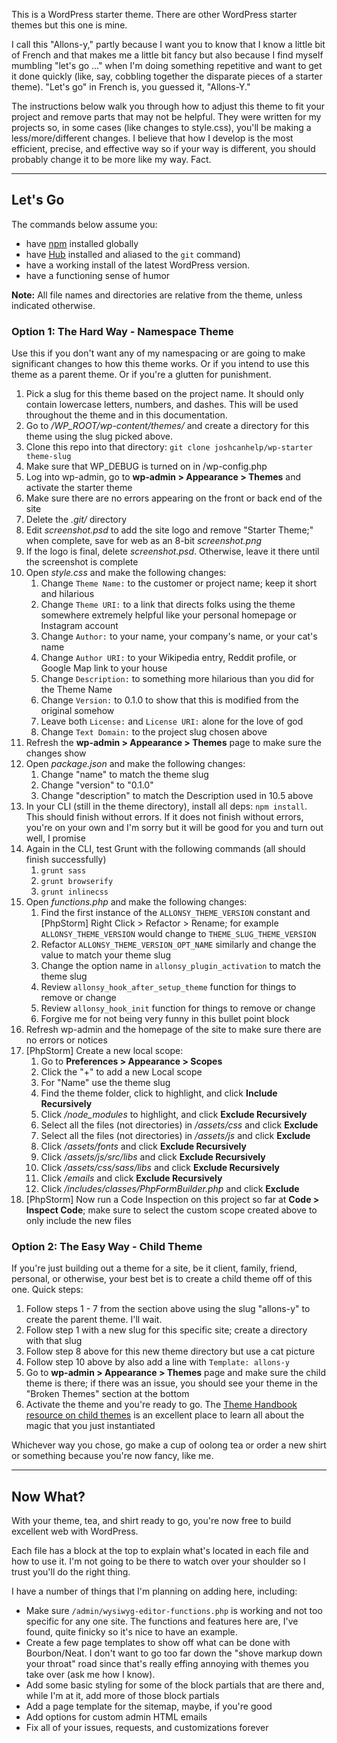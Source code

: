 This is a WordPress starter theme. There are other WordPress starter themes but this one is mine. 

I call this "Allons-y," partly because I want you to know that I know a little bit of French and that makes me a little bit fancy but also because I find myself mumbling "let's go ..." when I'm doing something repetitive and want to get it done quickly (like, say, cobbling together the disparate pieces of a starter theme). "Let's go" in French is, you guessed it, "Allons-Y."

The instructions below walk you through how to adjust this theme to fit your project and remove parts that may not be helpful. They were written for my projects so, in some cases (like changes to style.css), you'll be making a less/more/different changes. I believe that how I develop is the most efficient, precise, and effective way so if your way is different, you should probably change it to be more like my way. Fact. 

---
## Let's Go

The commands below assume you: 

- have [npm](https://docs.npmjs.com/getting-started/installing-node) installed globally 
- have [Hub](https://github.com/github/hub) installed and aliased to the `git` command)
- have a working install of the latest WordPress version. 
- have a functioning sense of humor

**Note:** All file names and directories are relative from the theme, unless indicated otherwise.

### Option 1: The Hard Way - Namespace Theme

Use this if you don't want any of my namespacing or are going to make significant changes to how this theme works. Or if you intend to use this theme as a parent theme. Or if you're a glutten for punishment. 

1. Pick a slug for this theme based on the project name. It should only contain lowercase letters, numbers, and dashes. This will be used throughout the theme and in this documentation. 
2. Go to */WP_ROOT/wp-content/themes/* and create a directory for this theme using the slug picked above. 
3. Clone this repo into that directory: `git clone joshcanhelp/wp-starter theme-slug`
4. Make sure that WP_DEBUG is turned on in /wp-config.php
5. Log into wp-admin, go to **wp-admin > Appearance > Themes** and activate the starter theme
6. Make sure there are no errors appearing on the front or back end of the site
7. Delete the *.git/* directory
8. Edit *screenshot.psd* to add the site logo and remove "Starter Theme;" when complete, save for web as an 8-bit *screenshot.png*
9. If the logo is final, delete *screenshot.psd*. Otherwise, leave it there until the screenshot is complete
10. Open *style.css* and make the following changes:
	1. Change `Theme Name:` to the customer or project name; keep it short and hilarious
	2. Change `Theme URI:` to a link that directs folks using the theme somewhere extremely helpful like your personal homepage or Instagram account
	3. Change `Author:` to your name, your company's name, or your cat's name
	4. Change `Author URI:` to your Wikipedia entry, Reddit profile, or Google Map link to your house
	5. Change `Description:` to something more hilarious than you did for the Theme Name
	6. Change `Version:` to 0.1.0 to show that this is modified from the original somehow
	7. Leave both `License:` and `License URI:` alone for the love of god
	8. Change `Text Domain:` to the project slug chosen above
11. Refresh the **wp-admin > Appearance > Themes** page to make sure the changes show
12. Open *package.json* and make the following changes:
	1. Change "name" to match the theme slug
	2. Change "version" to "0.1.0"
	3. Change "description" to match the Description used in 10.5 above
13. In your CLI (still in the theme directory), install all deps: `npm install`. This should finish without errors. If it does not finish without errors, you're on your own and I'm sorry but it will be good for you and turn out well, I promise
14. Again in the CLI, test Grunt with the following commands (all should finish successfully) 
	1. `grunt sass`
	2. `grunt browserify`
	3. `grunt inlinecss`
15. Open *functions.php* and make the following changes:
	1. Find the first instance of the `ALLONSY_THEME_VERSION` constant and [PhpStorm] Right Click > Refactor > Rename; for example `ALLONSY_THEME_VERSION` would change to `THEME_SLUG_THEME_VERSION`
	2. Refactor `ALLONSY_THEME_VERSION_OPT_NAME` similarly and change the value to match your theme slug
	3. Change the option name in `allonsy_plugin_activation` to match the theme slug
	4. Review `allonsy_hook_after_setup_theme` function for things to remove or change
	5. Review `allonsy_hook_init` function for things to remove or change
	6. Forgive me for not being very funny in this bullet point block
16. Refresh wp-admin and the homepage of the site to make sure there are no errors or notices
17. [PhpStorm] Create a new local scope:
	1. Go to **Preferences > Appearance > Scopes**
	2. Click the "+" to add a new Local scope
	3. For "Name" use the theme slug
	4. Find the theme folder, click to highlight, and click **Include Recursively**
	5. Click */node_modules* to highlight, and click **Exclude Recursively**
	6. Select all the files (not directories) in */assets/css* and click **Exclude**
	7. Select all the files (not directories) in */assets/js* and click **Exclude**
	8. Click */assets/fonts* and click **Exclude Recursively**
	9. Click */assets/js/src/libs* and click **Exclude Recursively**
	10. Click */assets/css/sass/libs* and click **Exclude Recursively**
	11. Click */emails* and click **Exclude Recursively**
	12. Click */includes/classes/PhpFormBuilder.php* and click **Exclude**
18. [PhpStorm] Now run a Code Inspection on this project so far at **Code > Inspect Code**; make sure to select the custom scope created above to only include the new files

### Option 2: The Easy Way - Child Theme

If you're just building out a theme for a site, be it client, family, friend, personal, or otherwise, your best bet is to create a child theme off of this one. Quick steps:

1. Follow steps 1 - 7 from the section above using the slug "allons-y" to create the parent theme. I'll wait. 
2. Follow step 1 with a new slug for this specific site; create a directory with that slug
3. Follow step 8 above for this new theme directory but use a cat picture
4. Follow step 10 above by also add a line with `Template: allons-y`
5. Go to **wp-admin > Appearance > Themes** page and make sure the child theme is there; if there was an issue, you should see your theme in the "Broken Themes" section at the bottom
6. Activate the theme and you're ready to go. The [Theme Handbook resource on child themes](https://developer.wordpress.org/themes/advanced-topics/child-themes/) is an excellent place to learn all about the magic that you just instantiated

Whichever way you chose, go make a cup of oolong tea or order a new shirt or something because you're now fancy, like me.

---


## Now What?

With your theme, tea, and shirt ready to go, you're now free to build excellent web with WordPress.

Each file has a block at the top to explain what's located in each file and how to use it. I'm not going to be there to watch over your shoulder so I trust you'll do the right thing.

I have a number of things that I'm planning on adding here, including:

- Make sure `/admin/wysiwyg-editor-functions.php` is working and not too specific for any one site. The functions and features here are, I've found, quite finicky so it's nice to have an example. 
- Create a few page templates to show off what can be done with Bourbon/Neat. I don't want to go too far down the "shove markup down your throat" road since that's really effing annoying with themes you take over (ask me how I know). 
- Add some basic styling for some of the block partials that are there and, while I'm at it, add more of those block partials
- Add a page template for the sitemap, maybe, if you're good
- Add options for custom admin HTML emails
- Fix all of your issues, requests, and customizations forever




